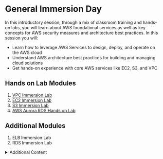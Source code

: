 # General Immersion Day

In this introductory session, through a mix of classroom training and hands-on labs, you will learn about AWS foundational services as well as key concepts for AWS security measures and architecture best practices.  In this session you will:

- Learn how to leverage AWS Services to design, deploy, and operate on the AWS cloud
- Understand AWS architecture best practices for building and managing cloud solutions
- Get hands-on experience with core AWS services like EC2, S3, and VPC

## Hands on Lab Modules

1. [VPC Immersion Lab](vpclab/README.md)
2. [EC2 Immersion Lab](ec2lab/README.md)
3. [S3 Immersion Lab](s3lab/README.md)
4. [AWS Aurora RDS Hands on Lab](auroralab/README.md)

## Additional Modules

1. ELB Immersion Lab
2. RDS Immersion Lab

<Details><Summary>Additional Content</Summary>
 
### Resources
To Do
### Links
To Do

</Details>
